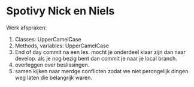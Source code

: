 # Spotivy Nick en Niels

Werk afspraken:

1. Classes: UpperCamelCase
2. Methods, variables: UpperCamelCase
3. End of day commit na een les. mocht je onderdeel klaar zijn dan naar develop. als je nog bezig bent dan commit je naar je local branch.
4. overleggen over beslissingen.
5. samen kijken naar merdge conflicten zodat we niet perongelijk dingen weg laten die belangrijk waren.


